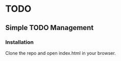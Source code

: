 # TODO

## Simple TODO Management

### Installation

Clone the repo and open index.html in your browser.
